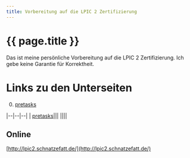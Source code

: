 ```yaml
---
title: Vorbereitung auf die LPIC 2 Zertifizierung
---
```


# {{ page.title }}
 

Das ist meine persönliche Vorbereitung auf die LPIC 2 Zertifizierung. Ich gebe keine Garantie für Korrektheit.

# Links zu den Unterseiten

0. [pretasks](./pretasks.html)

|--|--|--|
| [pretasks](./pretasks.html)|||
||||


## Online

[http://lpic2.schnatzefatt.de/](http://lpic2.schnatzefatt.de/)
